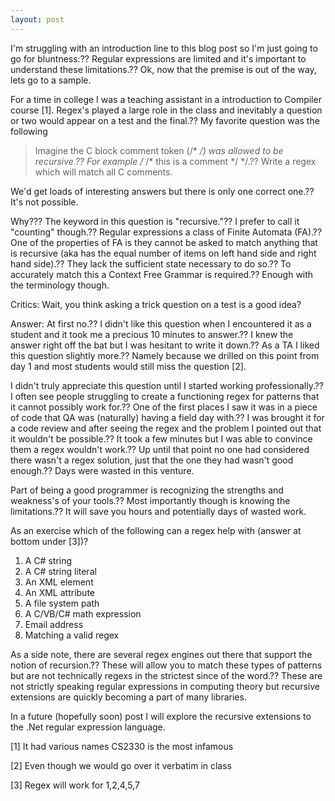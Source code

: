 ```yaml
---
layout: post
---
```

I'm struggling with an introduction line to this blog post so I'm just going
to go for bluntness:?? Regular expressions are limited and it's important to
understand these limitations.?? Ok, now that the premise is out of the way,
lets go to a sample.

For a time in college I was a teaching assistant in a introduction to Compiler
course [1]. Regex's played a large role in the class and inevitably a question
or two would appear on a test and the final.?? My favorite question was the
following

> Imagine the C block comment token (/* */) was allowed to be recursive.?? For
example /* /* this is a comment */ */.?? Write a regex which will match all C
comments.

We'd get loads of interesting answers but there is only one correct one.?? It's
not possible.

Why??? The keyword in this question is "recursive."?? I prefer to call it
"counting" though.?? Regular expressions a class of Finite Automata (FA).?? One
of the properties of FA is they cannot be asked to match anything that is
recursive (aka has the equal number of items on left hand side and right hand
side).?? They lack the sufficient state necessary to do so.?? To accurately
match this a Context Free Grammar is required.?? Enough with the terminology
though.

Critics: Wait, you think asking a trick question on a test is a good idea?

Answer: At first no.?? I didn't like this question when I encountered it as a
student and it took me a precious 10 minutes to answer.?? I knew the answer
right off the bat but I was hesitant to write it down.?? As a TA I liked this
question slightly more.?? Namely because we drilled on this point from day 1
and most students would still miss the question [2].

I didn't truly appreciate this question until I started working
professionally.?? I often see people struggling to create a functioning regex
for patterns that it cannot possibly work for.?? One of the first places I saw
it was in a piece of code that QA was (naturally) having a field day with.?? I
was brought it for a code review and after seeing the regex and the problem I
pointed out that it wouldn't be possible.?? It took a few minutes but I was
able to convince them a regex wouldn't work.?? Up until that point no one had
considered there wasn't a regex solution, just that the one they had wasn't
good enough.?? Days were wasted in this venture.

Part of being a good programmer is recognizing the strengths and weakness's of
your tools.?? Most importantly though is knowing the limitations.?? It will save
you hours and potentially days of wasted work.

As an exercise which of the following can a regex help with (answer at bottom
under [3])?

  1. A C# string 
  2. A C# string literal 
  3. An XML element 
  4. An XML attribute 
  5. A file system path 
  6. A C/VB/C# math expression 
  7. Email address 
  8. Matching a valid regex 

As a side note, there are several regex engines out there that support the
notion of recursion.?? These will allow you to match these types of patterns
but are not technically regexs in the strictest since of the word.?? These are
not strictly speaking regular expressions in computing theory but recursive
extensions are quickly becoming a part of many libraries.

In a future (hopefully soon) post I will explore the recursive extensions to
the .Net regular expression language.

[1] It had various names CS2330 is the most infamous

[2] Even though we would go over it verbatim in class

[3] Regex will work for 1,2,4,5,7

